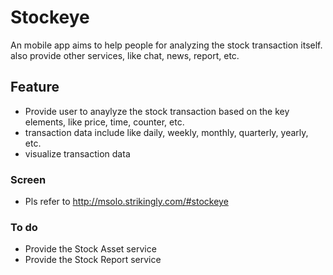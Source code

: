 Stockeye
========

An mobile app aims to help people for analyzing the stock transaction itself. also provide other services, like chat, news, report, etc. 

## Feature ##

* Provide user to anaylyze the stock transaction based on the key elements, like price, time, counter, etc.
* transaction data include like daily, weekly, monthly, quarterly, yearly, etc.
* visualize transaction data

### Screen ###

* Pls refer to http://msolo.strikingly.com/#stockeye

### To do ###

* Provide the Stock Asset service
* Provide the Stock Report service
